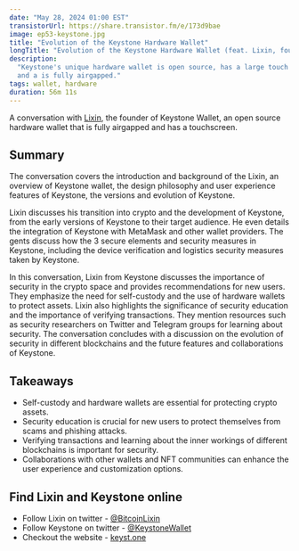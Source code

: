 ```yaml
---
date: "May 28, 2024 01:00 EST"
transistorUrl: https://share.transistor.fm/e/173d9bae
image: ep53-keystone.jpg
title: "Evolution of the Keystone Hardware Wallet"
longTitle: "Evolution of the Keystone Hardware Wallet (feat. Lixin, founder)"
description:
  "Keystone's unique hardware wallet is open source, has a large touch screen,
  and a is fully airgapped."
tags: wallet, hardware
duration: 56m 11s
---
```


A conversation with [Lixin](https://x.com/BitcoinLixin), the founder of Keystone
Wallet, an open source hardware wallet that is fully airgapped and has a
touchscreen.

## Summary

The conversation covers the introduction and background of the Lixin, an
overview of Keystone wallet, the design philosophy and user experience features
of Keystone, the versions and evolution of Keystone.

Lixin discusses his transition into crypto and the development of Keystone, from
the early versions of Keystone to their target audience. He even details the
integration of Keystone with MetaMask and other wallet providers. The gents
discuss how the 3 secure elements and security measures in Keystone, including
the device verification and logistics security measures taken by Keystone.

In this conversation, Lixin from Keystone discusses the importance of security
in the crypto space and provides recommendations for new users. They emphasize
the need for self-custody and the use of hardware wallets to protect assets.
Lixin also highlights the significance of security education and the importance
of verifying transactions. They mention resources such as security researchers
on Twitter and Telegram groups for learning about security. The conversation
concludes with a discussion on the evolution of security in different
blockchains and the future features and collaborations of Keystone.

## Takeaways

- Self-custody and hardware wallets are essential for protecting crypto assets.
- Security education is crucial for new users to protect themselves from scams
  and phishing attacks.
- Verifying transactions and learning about the inner workings of different
  blockchains is important for security.
- Collaborations with other wallets and NFT communities can enhance the user
  experience and customization options.

## Find Lixin and Keystone online

- Follow Lixin on twitter - [@BitcoinLixin](https://twitter.com/BitcoinLixin)
- Follow Keystone on twitter - [@KeystoneWallet](https://x.com/KeystoneWallet)
- Checkout the website - [keyst.one](https://keyst.one/)
